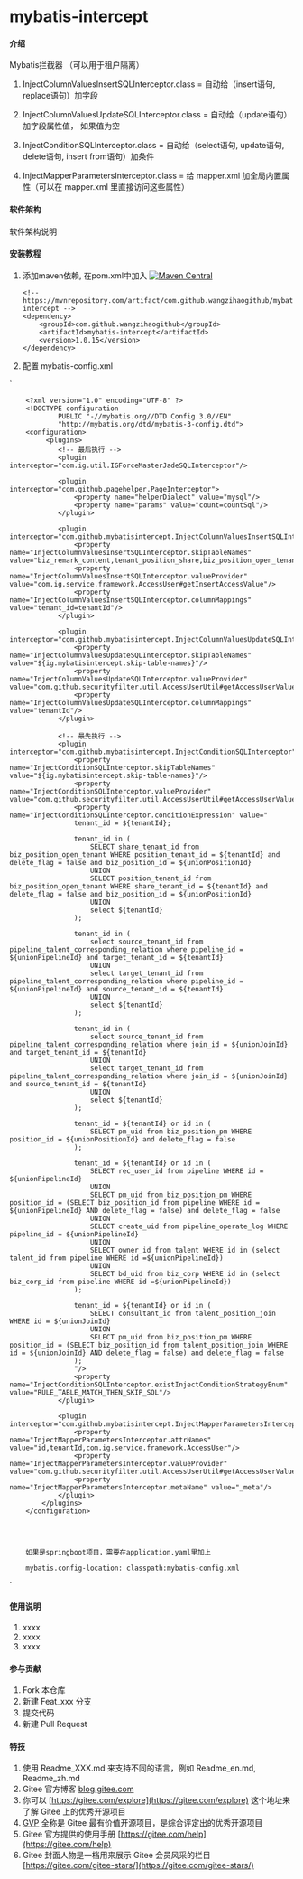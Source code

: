 # mybatis-intercept

#### 介绍
Mybatis拦截器 （可以用于租户隔离）

1. InjectColumnValuesInsertSQLInterceptor.class = 自动给（insert语句, replace语句）加字段

2. InjectColumnValuesUpdateSQLInterceptor.class = 自动给（update语句）加字段属性值， 如果值为空

3. InjectConditionSQLInterceptor.class = 自动给（select语句, update语句, delete语句, insert from语句）加条件

4. InjectMapperParametersInterceptor.class = 给 mapper.xml 加全局内置属性（可以在 mapper.xml 里直接访问这些属性）


#### 软件架构
软件架构说明


#### 安装教程

1.  添加maven依赖, 在pom.xml中加入 [![Maven Central](https://maven-badges.herokuapp.com/maven-central/com.github.wangzihaogithub/mybatis-intercept/badge.svg)](https://search.maven.org/search?q=g:com.github.wangzihaogithub%20AND%20a:mybatis-intercept)


        <!-- https://mvnrepository.com/artifact/com.github.wangzihaogithub/mybatis-intercept -->
        <dependency>
            <groupId>com.github.wangzihaogithub</groupId>
            <artifactId>mybatis-intercept</artifactId>
            <version>1.0.15</version>
        </dependency>
        
2.  配置 mybatis-config.xml

`


        <?xml version="1.0" encoding="UTF-8" ?>
        <!DOCTYPE configuration
                PUBLIC "-//mybatis.org//DTD Config 3.0//EN"
                "http://mybatis.org/dtd/mybatis-3-config.dtd">
        <configuration>
             <plugins>
                <!-- 最后执行 -->
                <plugin interceptor="com.ig.util.IGForceMasterJadeSQLInterceptor"/>
        
                <plugin interceptor="com.github.pagehelper.PageInterceptor">
                    <property name="helperDialect" value="mysql"/>
                    <property name="params" value="count=countSql"/>
                </plugin>
        
                <plugin interceptor="com.github.mybatisintercept.InjectColumnValuesInsertSQLInterceptor">
                    <property name="InjectColumnValuesInsertSQLInterceptor.skipTableNames" value="biz_remark_content,tenant_position_share,biz_position_open_tenant"/>
                    <property name="InjectColumnValuesInsertSQLInterceptor.valueProvider" value="com.ig.service.framework.AccessUser#getInsertAccessValue"/>
                    <property name="InjectColumnValuesInsertSQLInterceptor.columnMappings" value="tenant_id=tenantId"/>
                </plugin>
        
                <plugin interceptor="com.github.mybatisintercept.InjectColumnValuesUpdateSQLInterceptor">
                    <property name="InjectColumnValuesUpdateSQLInterceptor.skipTableNames" value="${ig.mybatisintercept.skip-table-names}"/>
                    <property name="InjectColumnValuesUpdateSQLInterceptor.valueProvider" value="com.github.securityfilter.util.AccessUserUtil#getAccessUserValue"/>
                    <property name="InjectColumnValuesUpdateSQLInterceptor.columnMappings" value="tenantId"/>
                </plugin>
        
                <!-- 最先执行 -->
                <plugin interceptor="com.github.mybatisintercept.InjectConditionSQLInterceptor">
                    <property name="InjectConditionSQLInterceptor.skipTableNames" value="${ig.mybatisintercept.skip-table-names}"/>
                    <property name="InjectConditionSQLInterceptor.valueProvider" value="com.github.securityfilter.util.AccessUserUtil#getAccessUserValue"/>
                    <property name="InjectConditionSQLInterceptor.conditionExpression" value="
                    tenant_id = ${tenantId};
        
                    tenant_id in (
                        SELECT share_tenant_id from biz_position_open_tenant WHERE position_tenant_id = ${tenantId} and delete_flag = false and biz_position_id = ${unionPositionId}
                        UNION
                        SELECT position_tenant_id from biz_position_open_tenant WHERE share_tenant_id = ${tenantId} and delete_flag = false and biz_position_id = ${unionPositionId}
                        UNION
                        select ${tenantId}
                    );
        
                    tenant_id in (
                        select source_tenant_id from pipeline_talent_corresponding_relation where pipeline_id = ${unionPipelineId} and target_tenant_id = ${tenantId}
                        UNION
                        select target_tenant_id from pipeline_talent_corresponding_relation where pipeline_id = ${unionPipelineId} and source_tenant_id = ${tenantId}
                        UNION
                        select ${tenantId}
                    );
        
                    tenant_id in (
                        select source_tenant_id from pipeline_talent_corresponding_relation where join_id = ${unionJoinId} and target_tenant_id = ${tenantId}
                        UNION
                        select target_tenant_id from pipeline_talent_corresponding_relation where join_id = ${unionJoinId} and source_tenant_id = ${tenantId}
                        UNION
                        select ${tenantId}
                    );
        
                    tenant_id = ${tenantId} or id in (
                        SELECT pm_uid from biz_position_pm WHERE position_id = ${unionPositionId} and delete_flag = false
                    );
        
                    tenant_id = ${tenantId} or id in (
                        SELECT rec_user_id from pipeline WHERE id = ${unionPipelineId}
                        UNION
                        SELECT pm_uid from biz_position_pm WHERE position_id = (SELECT biz_position_id from pipeline WHERE id = ${unionPipelineId} AND delete_flag = false) and delete_flag = false
                        UNION
                        SELECT create_uid from pipeline_operate_log WHERE pipeline_id = ${unionPipelineId}
                        UNION
                        SELECT owner_id from talent WHERE id in (select talent_id from pipeline WHERE id =${unionPipelineId})
                        UNION
                        SELECT bd_uid from biz_corp WHERE id in (select biz_corp_id from pipeline WHERE id =${unionPipelineId})
                    );
        
                    tenant_id = ${tenantId} or id in (
                        SELECT consultant_id from talent_position_join WHERE id = ${unionJoinId}
                        UNION
                        SELECT pm_uid from biz_position_pm WHERE position_id = (SELECT biz_position_id from talent_position_join WHERE id = ${unionJoinId} AND delete_flag = false) and delete_flag = false
                    );
                    "/>
                    <property name="InjectConditionSQLInterceptor.existInjectConditionStrategyEnum" value="RULE_TABLE_MATCH_THEN_SKIP_SQL"/>
                </plugin>

                <plugin interceptor="com.github.mybatisintercept.InjectMapperParametersInterceptor">
                    <property name="InjectMapperParametersInterceptor.attrNames" value="id,tenantId,com.ig.service.framework.AccessUser"/>
                    <property name="InjectMapperParametersInterceptor.valueProvider" value="com.github.securityfilter.util.AccessUserUtil#getAccessUserValue"/>
                    <property name="InjectMapperParametersInterceptor.metaName" value="_meta"/>
                </plugin>
            </plugins>
        </configuration>
        
        


        如果是springboot项目，需要在application.yaml里加上
            
        mybatis.config-location: classpath:mybatis-config.xml


`

    

#### 使用说明

1.  xxxx
2.  xxxx
3.  xxxx

#### 参与贡献

1.  Fork 本仓库
2.  新建 Feat_xxx 分支
3.  提交代码
4.  新建 Pull Request


#### 特技

1.  使用 Readme\_XXX.md 来支持不同的语言，例如 Readme\_en.md, Readme\_zh.md
2.  Gitee 官方博客 [blog.gitee.com](https://blog.gitee.com)
3.  你可以 [https://gitee.com/explore](https://gitee.com/explore) 这个地址来了解 Gitee 上的优秀开源项目
4.  [GVP](https://gitee.com/gvp) 全称是 Gitee 最有价值开源项目，是综合评定出的优秀开源项目
5.  Gitee 官方提供的使用手册 [https://gitee.com/help](https://gitee.com/help)
6.  Gitee 封面人物是一档用来展示 Gitee 会员风采的栏目 [https://gitee.com/gitee-stars/](https://gitee.com/gitee-stars/)
